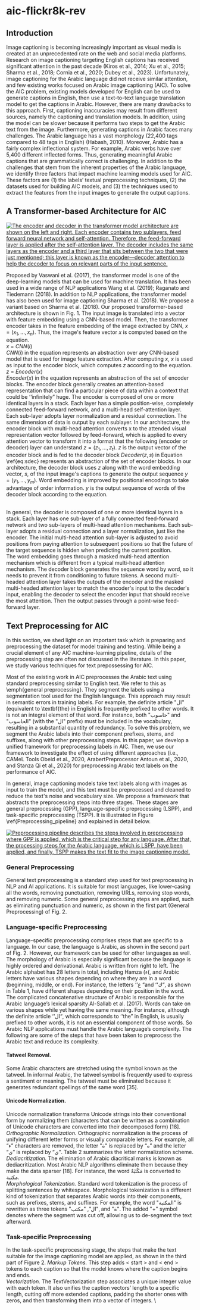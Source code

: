 # aic-flickr8k-rev
## Introduction
Image captioning is becoming increasingly important as visual media is created at an unprecedented rate on the web and social media platforms. Research on image captioning targeting English captions has received significant attention in the past decade (Kiros et al., 2014; Xu et al., 2015; Sharma et al., 2018; Cornia et al., 2020; Dubey et al., 2023). Unfortunately, image captioning for the Arabic language did not receive similar attention, and few existing works focused on Arabic image captioning (AIC). To solve the AIC problem, existing models developed for English can be used to generate captions in English, then use a text-to-text language translation model to get the captions in Arabic. However, there are many drawbacks to this approach. First, captioning inaccuracies may result from different sources, namely the captioning and translation models. In addition, using the model can be slower because it performs two steps to get the Arabic text from the image. Furthermore, generating captions in Arabic faces many challenges. The Arabic language has a vast morphology (22,400 tags compared to 48 tags in English) (Habash, 2010). Moreover, Arabic has a fairly complex inflectional system. For example, Arabic verbs have over 5,400 different inflected forms. Thus, generating meaningful Arabic captions that are grammatically correct is challenging. In addition to the challenges that stem from the inherent properties of the Arabic language, we identify three factors that impact machine learning models used for AIC. These factors are (1) the labels’ textual preprocessing techniques, (2) the datasets used for building AIC models, and (3) the techniques used to extract the features from the input images to generate the output captions.

## A Transformer-based Architecture for AIC
[![The encoder and decoder in the transformer model architecture are shown on the left and right. Each encoder contains two sublayers, feed forward neural network and self-attention. Therefore, the feed-forward layer is applied after the self-attention layer. The decoder includes the same layers as the encoder and a third layer that sits between the two that were just mentioned; this layer is known as the encoder—decoder attention to help the decoder to focus on relevant parts of the input sentence.](https://i.postimg.cc/htcynQyV/Transformer-Architecture2-1.png)](https://postimg.cc/jL3QQ2rj)

Proposed by Vaswani et al. (2017), the transformer model is one of the deep-learning models that can be used for machine translation. It has been used in a wide range of NLP applications Wang et al. (2019); Raganato and Tiedemann (2018). In addition to NLP applications, the transformer model has also been used for image captioning Sharma et al. (2018). We propose a variant based on Sharma et al. (2018).
Our proposed transformer-based architecture is shown in Fig. 1. The input image is translated into a vector with feature embedding using a CNN-based model. Then, the transformer encoder takes in the feature embedding of the image extracted by CNN, $x = (x_1,..., x_n)$. Thus, the image's feature vector $x$ is computed based on the equation.
\
   $x$ = $CNN(i)$
\
$CNN(i)$ in the equation represents an abstraction over any CNN-based model that is used for image feature extraction. 
After computing $x$, $x$ is used as input to the encoder block, which computes $z$ according to the equation.
$z$ = $Encoder(x)$
\
$Encoder(x)$ in the equation represents an abstraction of the set of encoder blocks. The encoder block generally creates an attention-based representation that can find a particular piece of data within a context that could be ‘‘infinitely” huge. The encoder is composed of one or more identical layers in a stack. Each layer has a simple position-wise, completely connected feed-forward network, and a multi-head self-attention layer. Each sub-layer adopts layer normalization and a residual connection. The same dimension of data is output by each sublayer. In our architecture, the encoder block with multi-head attention converts x to the attended visual representation vector followed by feed-forward, which is applied to every attention vector to transform it into a format that the following (encoder or decoder) layer can understand $z = (z_1, ..., z_t)$. $z$ is the output vector of the encoder block and is fed to the decoder block
$Decoder(z,s)$ in Equation \ref{eq:sdec} represents an abstraction of the set of encoder blocks. In our architecture, the decoder block uses $z$ along with the word embedding vector, $s$, of the input image's captions to generate the output sequence $y = (y_1,..., y_m)$. Word embedding is improved by positional encodings to take advantage of order information. $y$ is the output sequence of words of the decoder block according to the equation.

\
In general, the decoder is composed of one or more identical layers in a stack. Each layer has one sub-layer of a fully connected feed-forward network and two sub-layers of multi-head attention mechanisms. Each sub-layer adopts a residual connection and a layer normalization, just like the encoder. The initial multi-head attention sub-layer is adjusted to avoid positions from paying attention to subsequent positions so that the future of the target sequence is hidden when predicting the current position.
\
The word embedding goes through a masked multi-head attention mechanism which is different from a typical multi-head attention mechanism. The decoder block generates the sequence word by word, so it needs to prevent it from conditioning to future tokens. A second multi-headed attention layer takes the outputs of the encoder and the masked multi-headed attention layer to match the encoder's input to the decoder's input, enabling the decoder to select the encoder input that should receive the most attention. Then the output passes through a point-wise feed-forward layer.

## Text Preprocessing for AIC
In this section, we shed light on an important task which is preparing and preprocessing the dataset for model training and testing. While being a crucial element of any AIC machine-learning pipeline, details of the preprocessing step are often not discussed in the literature. In this paper, we study various techniques for text prepossessing for AIC.   

Most of the existing work in AIC preprocesses the Arabic text using standard preprocessing similar to English text. We refer to this as \emph{general preprocessing}. They segment the labels using a segmentation tool used for the English language. This approach may result in semantic errors in training labels. For example, the definite article "ال" (equivalent to \textbf{the} in English) is frequently prefixed to other words. It is not an integral element of that word. For instance, both "حاسوب" and "الحاسوب" (with the "ال" prefix) must be included in the vocabulary, resulting in a substantial quantity of redundancy. To solve this problem, we segment the Arabic labels into their component prefixes, stems, and suffixes, along with other preprocessing steps. In this paper, we develop a unified framework for preprocessing labels in AIC. Then, we use our framework to investigate the effect of using different approaches (i.e., CAMeL Tools Obeid et al., 2020, ArabertPreprocessor Antoun et al., 2020, and Stanza Qi et al., 2020) for preprocessing Arabic text labels on the performance of AIC.

In general, image captioning models take text labels along with images as input to train the model, and this text must be preprocessed and cleaned to reduce the text's noise and vocabulary size. We propose a framework that abstracts the preprocessing steps into three stages. These stages are general preprocessing (GPP), language-specific preprocessing (LSPP), and task-specific preprocessing (TSPP). It is illustrated in Figure \ref{Preprocessing_pipeline} and explained in detail below.

[![Preprocessing pipeline describes the steps involved in preprocessing where GPP is applied, which is the critical step for any language. After that, the processing steps for the Arabic language, which is LSPP, have been applied, and finally, TSPP makes the text fit to the image captioning model.](https://i.postimg.cc/3wpdZWhb/preprocessing-pipeline111-2.png)](https://postimg.cc/nsFFFFCv)

### General Preprocessing
General text preprocessing is a standard step used for text preprocessing in NLP and AI applications. It is suitable for most languages, like lower-casing all the words, removing punctuation, removing URLs, removing stop words, and removing numeric. Some general preprocessing steps are applied, such as eliminating punctuation and numeric, as shown in the first part (General Preprocessing) of Fig. 2.
### Language-specific Preprocessing
Language-specific preprocessing comprises steps that are specific to a language. In our case, the language is Arabic, as shown in the second part of Fig. 2. However, our framework can be used for other languages as well. The morphology of Arabic is especially significant because the language is highly ordered and derivational. Arabic is written from right to left. The Arabic alphabet has 28 letters in total, including Hamza (ء(, and Arabic letters have various shapes depending on where they are in a word (beginning, middle, or end). For instance, the letters ‘‘ع “and ‘‘ك“, as shown in Table 1, have different shapes depending on their position in the word. The complicated concatenative structure of Arabic is responsible for the Arabic language’s lexical sparsity Al-Sallab et al. (2017). Words can take on various shapes while yet having the same meaning. For instance, although the definite article ‘‘ال“, which corresponds to ‘‘the” in English, is usually prefixed to other words, it is not an essential component of those words. So Arabic NLP applications must handle the Arabic language’s complexity. The following are some of the steps that have been taken to preprocess the Arabic text and reduce its complexity.

#### Tatweel Removal.
Some Arabic characters are stretched using the symbol known as the tatweel. In informal Arabic, the tatweel symbol is frequently used to express a sentiment or meaning. The tatweel must be eliminated because it generates redundant spellings of the same word [35].

#### Unicode Normalization.
Unicode normalization transforms Unicode strings into their conventional form by normalizing them (characters that can be written as a combination of Unicode characters are converted into their decomposed form) [18].
\
*Orthographic Normalization.* Orthographic normalization is the process of unifying different letter forms or visually comparable letters. For example, all “ء” characters are removed, the letter "ة" is replaced by “ه” and the letter “ى” is replaced by “ي”. Table 2 summarizes the letter normalization scheme.
\
*Dediacritization.* The elimination of Arabic diacritical marks is known as dediacritization. Most Arabic NLP algorithms eliminate them because they make the data sparser [18]. For instance, the word مَكْتَبَةٌ is converted to مكتبة.
\
*Morphological Tokenization.* Standard word tokenization is the process of splitting sentences by whitespace. Morphological tokenization is a different kind of tokenization that separates Arabic words into their components, such as prefixes, stems, and suffixes. For example, the word "المكتبة" is rewritten as three tokens "ال", "مكتب", and "ة". The added "+" symbol denotes where the segment was cut off, allowing us to de-segment the text afterward.

### Task-specific Preprocessing
In the task-specific preprocessing stage, the steps that make the text suitable for the image captioning model are applied, as shown in the third part of Figure 2.
*Markup Tokens.* This step adds < start > and < end > tokens to each caption so that the model knows where the caption begins and ends.
\
*Vectorization.* The TextVectorization step associates a unique integer value with each token. It also unifies the caption vectors’ length to a specific length, cutting off more extended captions, padding the shorter ones with zeros, and then transforming them into a vector of integers.
\
